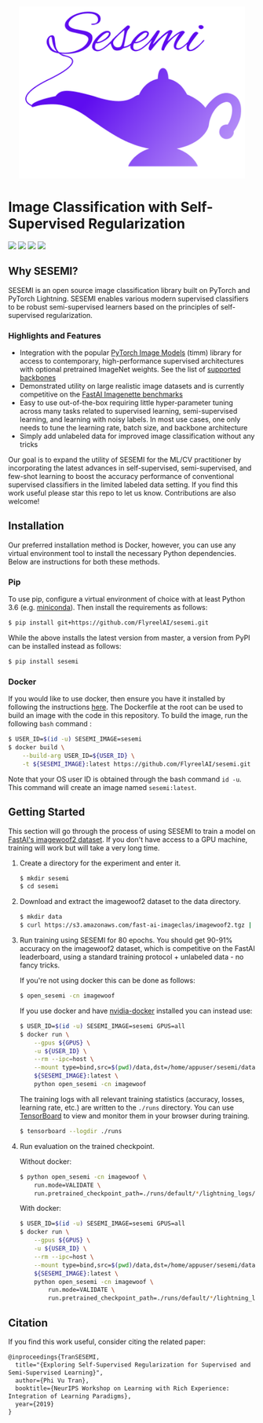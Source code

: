 <p><p align="center"><img height="350px" src="assets/sesemi-banner.png" /></p></p>

# Image Classification with Self-Supervised Regularization
<span><img src="https://img.shields.io/badge/license-Apache-blue" /> <img src="https://img.shields.io/badge/python->=3.6-green" /> <img src="https://img.shields.io/badge/pytorch->=1.6.0-light" /> <img src="https://img.shields.io/badge/%20-contributions--welcome-5429E6" /></span>

## Why SESEMI?
SESEMI is an open source image classification library built on PyTorch and PyTorch Lightning. SESEMI enables various modern supervised classifiers to be robust semi-supervised learners based on the principles of self-supervised regularization.

### Highlights and Features

* Integration with the popular [PyTorch Image Models](https://github.com/rwightman/pytorch-image-models) (timm) library for access to contemporary, high-performance supervised architectures with optional pretrained ImageNet weights. See the list of [supported backbones](https://github.com/FlyreelAI/sesemi/blob/master/models/sesemi.py)
* Demonstrated utility on large realistic image datasets and is currently competitive on the [FastAI Imagenette benchmarks](https://github.com/fastai/imagenette)
* Easy to use out-of-the-box requiring little hyper-parameter tuning across many tasks related to supervised learning, semi-supervised learning, and learning with noisy labels. In most use cases, one only needs to tune the learning rate, batch size, and backbone architecture
* Simply add unlabeled data for improved image classification without any tricks

Our goal is to expand the utility of SESEMI for the ML/CV practitioner by incorporating the latest advances in self-supervised, semi-supervised, and few-shot learning to boost the accuracy performance of conventional supervised classifiers in the limited labeled data setting. If you find this work useful please star this repo to let us know. Contributions are also welcome!

## Installation
Our preferred installation method is Docker, however, you can use any virtual environment tool to install the necessary Python dependencies. Below are instructions for both these methods.

### Pip

To use pip, configure a virtual environment of choice with at least Python 3.6 (e.g. [miniconda](https://docs.conda.io/en/latest/miniconda.html)). Then install the requirements as follows:

```bash
$ pip install git+https://github.com/FlyreelAI/sesemi.git
```

While the above installs the latest version from master, a version from PyPI can be installed instead as follows:

```bash
$ pip install sesemi
```

### Docker

If you would like to use docker, then ensure you have it installed by following the instructions [here](https://docs.docker.com/get-docker/). The Dockerfile at the root can be used to build an image with the 
code in this repository. To build the image, run the following `bash` command :

```bash
$ USER_ID=$(id -u) SESEMI_IMAGE=sesemi
$ docker build \
    --build-arg USER_ID=${USER_ID} \
    -t ${SESEMI_IMAGE}:latest https://github.com/FlyreelAI/sesemi.git
```

Note that your OS user ID is obtained through the bash command `id -u`. This command will create an image named
`sesemi:latest`.

## Getting Started

This section will go through the process of using SESEMI to train a model on [FastAI's imagewoof2 dataset](https://github.com/fastai/imagenette#imagewoof). If you don't have access to a GPU machine, 
training will work but will take a very long time.

1. Create a directory for the experiment and enter it.

    ```bash
    $ mkdir sesemi
    $ cd sesemi
    ```

2. Download and extract the imagewoof2 dataset to the data directory.

    ```bash
    $ mkdir data
    $ curl https://s3.amazonaws.com/fast-ai-imageclas/imagewoof2.tgz | tar -xzv -C ./data
    ```

3. Run training using SESEMI for 80 epochs. You should get 90-91% accuracy on the imagewoof2 dataset, which is competitive on the FastAI leaderboard, using a standard training protocol + unlabeled data - no fancy tricks.

    If you're not using docker this can be done as follows:

    ```bash
    $ open_sesemi -cn imagewoof
    ```

    If you use docker and have [nvidia-docker](https://github.com/NVIDIA/nvidia-docker) installed you can instead use:

    ```bash
    $ USER_ID=$(id -u) SESEMI_IMAGE=sesemi GPUS=all
    $ docker run \
        --gpus ${GPUS} \
        -u ${USER_ID} \
        --rm --ipc=host \
        --mount type=bind,src=$(pwd)/data,dst=/home/appuser/sesemi/data \
        ${SESEMI_IMAGE}:latest \
        python open_sesemi -cn imagewoof
    ```

    The training logs with all relevant training statistics (accuracy, losses, learning rate, etc.) are written to the `./runs` directory. You can use [TensorBoard](https://www.tensorflow.org/tensorboard) to view and monitor them in your browser during training.
    
    ```bash
    $ tensorboard --logdir ./runs
    ```
    
3. Run evaluation on the trained checkpoint.

    Without docker:

    ```bash
    $ python open_sesemi -cn imagewoof \
        run.mode=VALIDATE \
        run.pretrained_checkpoint_path=./runs/default/*/lightning_logs/checkpoints/last.ckpt
    ```

    With docker:

    ```bash
    $ USER_ID=$(id -u) SESEMI_IMAGE=sesemi GPUS=all
    $ docker run \
        --gpus ${GPUS} \
        -u ${USER_ID} \
        --rm --ipc=host \
        --mount type=bind,src=$(pwd)/data,dst=/home/appuser/sesemi/data \
        ${SESEMI_IMAGE}:latest \
        python open_sesemi -cn imagewoof \
            run.mode=VALIDATE \
            run.pretrained_checkpoint_path=./runs/default/*/lightning_logs/checkpoints/last.ckpt
    ```

## Citation
If you find this work useful, consider citing the related paper:

```
@inproceedings{TranSESEMI,
  title="{Exploring Self-Supervised Regularization for Supervised and Semi-Supervised Learning}",
  author={Phi Vu Tran},
  booktitle={NeurIPS Workshop on Learning with Rich Experience: Integration of Learning Paradigms},
  year={2019}
}
```


